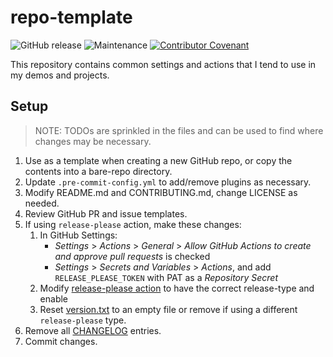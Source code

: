 # repo-template

![GitHub release](https://img.shields.io/github/v/release/memes/repo-template?sort=semver)
![Maintenance](https://img.shields.io/maintenance/yes/2024)
[![Contributor Covenant](https://img.shields.io/badge/Contributor%20Covenant-2.1-4baaaa.svg)](CODE_OF_CONDUCT.md)

This repository contains common settings and actions that I tend to use in my
demos and projects.

## Setup

> NOTE: TODOs are sprinkled in the files and can be used to find where changes
> may be necessary.

1. Use as a template when creating a new GitHub repo, or copy the contents into
   a bare-repo directory.
2. Update `.pre-commit-config.yml` to add/remove plugins as necessary.
3. Modify README.md and CONTRIBUTING.md, change LICENSE as needed.
4. Review GitHub PR and issue templates.
5. If using `release-please` action, make these changes:
   1. In GitHub Settings:
      * _Settings_ > _Actions_ > _General_  > _Allow GitHub Actions to create and approve pull requests_ is checked
      * _Settings_ > _Secrets and Variables_ > _Actions_, and add `RELEASE_PLEASE_TOKEN` with PAT as a _Repository Secret_
   2. Modify [release-please action](.github/workflows/release-please.yml) to have the correct release-type and enable
   3. Reset [version.txt](version.txt) to an empty file or remove if using a different `release-please` type.
6. Remove all [CHANGELOG](CHANGELOG.md) entries.
7. Commit changes.
